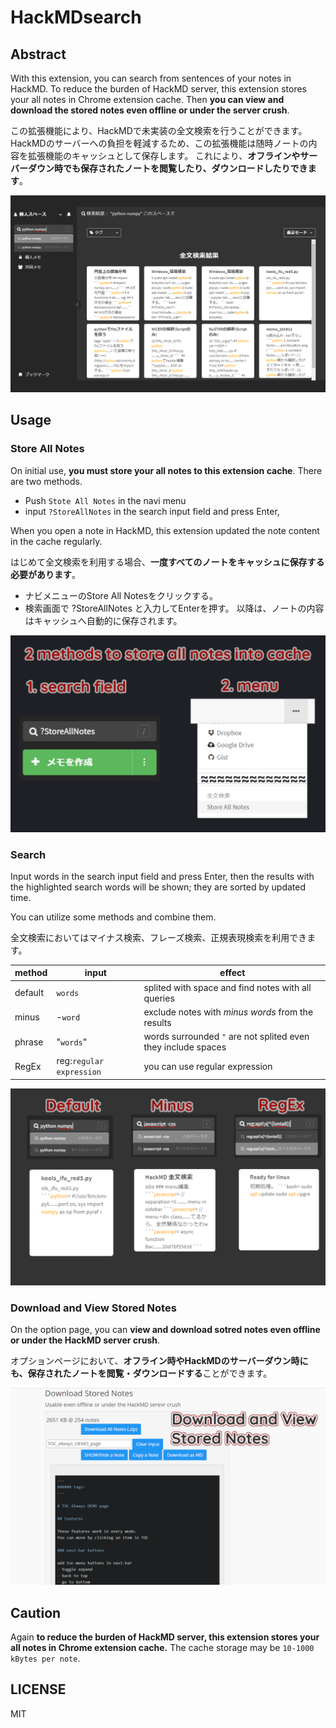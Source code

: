 # HackMDsearch

## Abstract

With this extension, you can search from sentences of your notes in HackMD.
To reduce the burden of HackMD server, this extension stores your all notes in Chrome extension cache.
Then **you can view and download the stored notes even offline or under the server crush**.

この拡張機能により、HackMDで未実装の全文検索を行うことができます。
HackMDのサーバーへの負担を軽減するため、この拡張機能は随時ノートの内容を拡張機能のキャッシュとして保存します。
これにより、**オフラインやサーバーダウン時でも保存されたノートを閲覧したり、ダウンロードしたりできます**。

![](img/HackMDSearch_sss1.png)

## Usage

### Store All Notes
On initial use, **you must store your all notes to this extension cache**. There are two methods.
- Push `Stote All Notes` in the navi menu
- input `?StoreAllNotes` in the search input field and press Enter,

When you open a note in HackMD, this extension updated the note content in the cache regularly.

はじめて全文検索を利用する場合、**一度すべてのノートをキャッシュに保存する必要があります**。
- ナビメニューのStore All Notesをクリックする。
- 検索画面で ?StoreAllNotes と入力してEnterを押す。
以降は、ノートの内容はキャッシュへ自動的に保存されます。

![](img/HackMDsearch_ss5.png)

### Search
Input words in the search input field and press Enter, then the results with the highlighted search words will be shown; they are sorted by updated time.

You can utilize some methods and combine them.

全文検索においてはマイナス検索、フレーズ検索、正規表現検索を利用できます。

|method|input|effect|
|-|-|-|
|default|`words`|splited with space and find notes with all queries|
|minus|-`word`|exclude notes with _minus words_ from the results|
|phrase|"`words`"|words surrounded `"` are not splited even they include spaces|
|RegEx|reg:`regular expression`|you can use regular expression|

![](img/HackMDsearch_ss4.png)

### Download and View Stored Notes
On the option page, you can **view and download sotred notes even offline or under the HackMD server crush**.

オプションページにおいて、**オフライン時やHackMDのサーバーダウン時にも、保存されたノートを閲覧・ダウンロードする**ことができます。

![](img/HackMDsearch_ss6.png)

## Caution
Again **to reduce the burden of HackMD server, this extension stores your all notes in Chrome extension cache.**
The cache storage may be `10-1000 kBytes per note`.

## LICENSE

MIT

